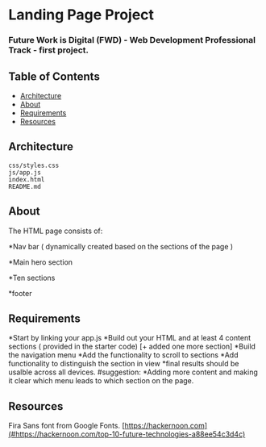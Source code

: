 # Landing Page Project

### Future Work is Digital (FWD) - Web Development Professional Track - first project.


## Table of Contents

* [Architecture](#architecture)
* [About](#about)
* [Requirements](#requirements)
* [Resources](#resources)

## Architecture

```
css/styles.css    
js/app.js
index.html
README.md
```

## About

The HTML page consists of:

*Nav bar ( dynamically created based on the sections of the page )

*Main hero section

*Ten sections

*footer


## Requirements

*Start by linking your app.js
*Build out your HTML and at least 4 content sections ( provided in the starter code) [+ added one more section]
*Build the navigation menu
*Add the functionality to scroll to sections
*Add functionality to distinguish the section in view
*final results should be usalble across all devices.
#suggestion:
*Adding more content and making it clear which menu leads to which section on the page.

## Resources
Fira Sans font from Google Fonts.
[https://hackernoon.com](#https://hackernoon.com/top-10-future-technologies-a88ee54c3d4c)
